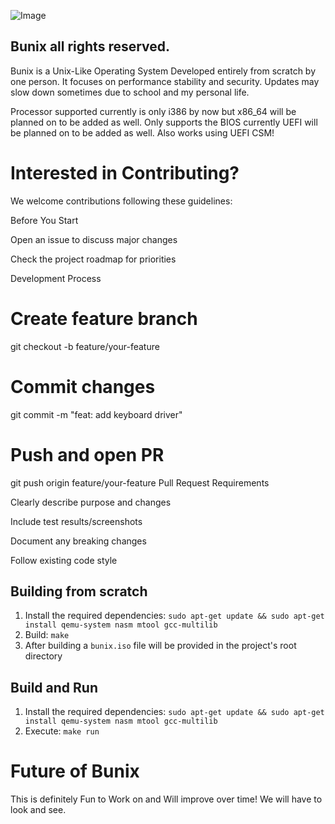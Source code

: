 ![Image](https://github.com/user-attachments/assets/ceaf6f84-0ba8-4df5-b7ea-014fb0951aaf)

Bunix all rights reserved.
--------------------------

Bunix is a Unix-Like Operating System Developed entirely from scratch by one person.
It focuses on performance stability and security.
Updates may slow down sometimes due to school and my personal life.

Processor supported currently is only i386 by now but x86_64 will be planned on to be added as well.
Only supports the BIOS currently UEFI will be planned on to be added as well.
Also works using UEFI CSM!

# Interested in Contributing?
We welcome contributions following these guidelines:

Before You Start

Open an issue to discuss major changes

Check the project roadmap for priorities

Development Process

# Create feature branch
git checkout -b feature/your-feature

# Commit changes
git commit -m "feat: add keyboard driver"

# Push and open PR
git push origin feature/your-feature
Pull Request Requirements

Clearly describe purpose and changes

Include test results/screenshots

Document any breaking changes

Follow existing code style

## Building from scratch
1. Install the required dependencies: `sudo apt-get update && sudo apt-get install qemu-system nasm mtool gcc-multilib`
2. Build: `make`
3. After building a `bunix.iso` file will be provided in the project's root directory

## Build and Run
1. Install the required dependencies: `sudo apt-get update && sudo apt-get install qemu-system nasm mtool gcc-multilib`
2. Execute: `make run`

# Future of Bunix
This is definitely Fun to Work on and Will improve over time!
We will have to look and see.


